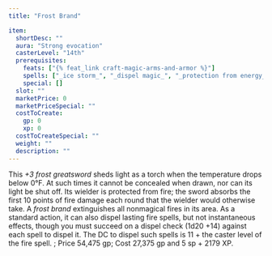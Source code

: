 ```yaml
---
title: "Frost Brand"

item:
  shortDesc: ""
  aura: "Strong evocation"
  casterLevel: "14th"
  prerequisites:
    feats: ["{% feat_link craft-magic-arms-and-armor %}"]
    spells: ["_ice storm_", "_dispel magic_", "_protection from energy_"]
    special: []
  slot: ""
  marketPrice: 0
  marketPriceSpecial: ""
  costToCreate:
    gp: 0
    xp: 0
  costToCreateSpecial: ""
  weight: ""
  description: ""
---
```

This _+3 frost greatsword_ sheds light as a torch when the temperature drops below 0&deg;F. At such times it cannot be concealed when drawn, nor can its light be shut off. Its wielder is protected from fire; the sword absorbs the first 10 points of fire damage each round that the wielder would otherwise take.
A _frost brand_ extinguishes all nonmagical fires in its area. As a standard action, it can also dispel lasting fire spells, but not instantaneous effects, though you must succeed on a dispel check (1d20 +14) against each spell to dispel it. The DC to dispel such spells is 11 + the caster level of the fire spell.
; Price 54,475 gp; Cost 27,375 gp and 5 sp + 2179 XP.

